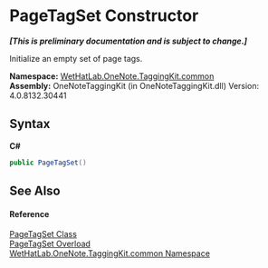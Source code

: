 # PageTagSet Constructor 
 _**\[This is preliminary documentation and is subject to change.\]**_

Initialize an empty set of page tags.

**Namespace:**&nbsp;<a href="bcdbab9c-63d1-48a4-6937-af53fb8d9a55">WetHatLab.OneNote.TaggingKit.common</a><br />**Assembly:**&nbsp;OneNoteTaggingKit (in OneNoteTaggingKit.dll) Version: 4.0.8132.30441

## Syntax

**C#**<br />
``` C#
public PageTagSet()
```


## See Also


#### Reference
<a href="554491c7-28c3-9873-8c41-84e47e982ada">PageTagSet Class</a><br /><a href="add183d9-ce08-f043-e926-db0f82fd39c8">PageTagSet Overload</a><br /><a href="bcdbab9c-63d1-48a4-6937-af53fb8d9a55">WetHatLab.OneNote.TaggingKit.common Namespace</a><br />